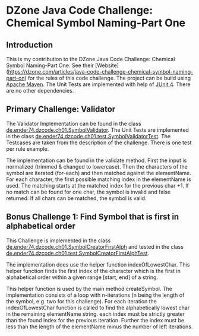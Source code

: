 # DZone Java Code Challenge: Chemical Symbol Naming-Part One
## Introduction

This is my contribution to the DZone Java Code Challenge: Chemical Symbol Naming-Part One. See their
[Website] (https://dzone.com/articles/java-code-challenge-chemical-symbol-naming-part-on) for the rules of this
code challenge. The project can be build using [Apache Maven](https://maven.apache.org/). The Unit Tests are
implemented with help of [JUnit 4](http://junit.org/junit4/). There are no other dependencies.

## Primary Challenge: Validator

The Validator Implementation can be found in the class
[de.ender74.dzcode.ch01.SymbolValidator](blob/master/src/main/java/de/ender74/dzcode/ch01/SymbolValidator.java).
The Unit Tests are implemented in the class
[de.ender74.dzcode.ch01.test.SymbolValidatorTest](blob/master/src/test/java/de/ender74/dzcode/ch01/test/SymbolValidatorTest.java).
The Testcases are taken from the description of the challenge. There is one test per rule example.

The implementation can be found in the validate method. First the input is normalized (trimmed & changed to
lowercase). Then the characters of the symbol are iterated (for-each) and then matched against the elementName.
For each character, the first possible matching index in the elementName is used. The matching starts at the matched
index for the previous char +1. If no match can be found for one char, the symbol is invalid and false returned. If
all chars can be matched, the symbol is valid.

## Bonus Challenge 1: Find Symbol that is first in alphabetical order
This Challenge is implemented in the class [de.ender74.dzcode.ch01.SymbolCreatorFirstAlph](blob/master/src/main/java/de/ender74/dzcode/ch01/SymbolCreatorFirstAlph.java)
and tested in the class
[de.ender74.dzcode.ch01.test.SymbolCreatorFirstAlphTest](blob/master/src/test/java/de/ender74/dzcode/ch01/test/SymbolCreatorFirstAlphTest.java).

The implementation does use the helper function indexOfLowestChar. This helper function finds the first index of the
character which is the first in alphabetical order within a given range [start, end] of a string.

This helper function is used by the main method createSymbol. The implementation consists of a loop with n-iterations
(n being the length of the symbol, e.g. two for this challenge). For each iteration the indexOfLowestChar function is
called to find the alphabetically lowest char in the remaining elementName string. each index must be strictly greater
than the found index for the previous iteration. Further the index must be less than the length of the elementName minus
the number of left iterations.